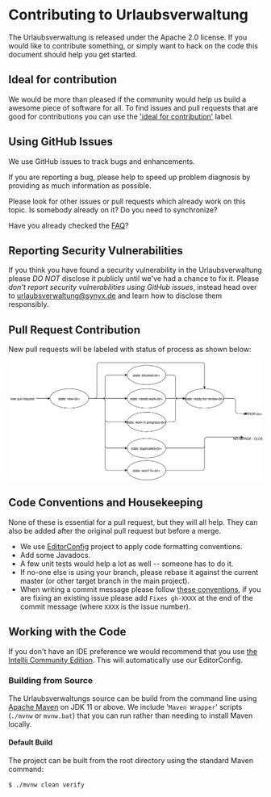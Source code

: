 # Contributing to Urlaubsverwaltung

The Urlaubsverwaltung is released under the Apache 2.0 license. If you would like to contribute
something, or simply want to hack on the code this document should help you get started.

## Ideal for contribution

We would be more than pleased if the community would help us build a awesome piece of software for all. To find issues and pull requests that are good for contributions you can use the ['ideal for contribution'](https://github.com/synyx/urlaubsverwaltung/issues?q=is%3Aissue+is%3Aopen+label%3A%22status%3A+ideal-for-contribution%22) label.

## Using GitHub Issues

We use GitHub issues to track bugs and enhancements.

If you are reporting a bug, please help to speed up problem diagnosis by providing as much
information as possible.

Please look for other issues or pull requests which already work on this topic. Is somebody already on it? Do you need to synchronize?

Have you already checked the [FAQ](https://github.com/synyx/urlaubsverwaltung/wiki)?


## Reporting Security Vulnerabilities

If you think you have found a security vulnerability in the Urlaubsverwaltung please *DO NOT*
disclose it publicly until we've had a chance to fix it. Please *don't report security
vulnerabilities using GitHub issues*, instead head over to urlaubsverwaltung@synyx.de and
learn how to disclose them responsibly.


## Pull Request Contribution

New pull requests will be labeled with status of process as shown below:

![Pull request workflow](docs/workflow-pullrequests.svg)


## Code Conventions and Housekeeping
None of these is essential for a pull request, but they will all help.
They can also be added after the original pull request but before a merge.

* We use [EditorConfig](https://editorconfig.org/) project to apply code formatting conventions.
* Add some Javadocs.
* A few unit tests would help a lot as well -- someone has to do it.
* If no-one else is using your branch, please rebase it against the current master (or
  other target branch in the main project).
* When writing a commit message please follow [these conventions](http://tbaggery.com/2008/04/19/a-note-about-git-commit-messages.html),
  if you are fixing an existing issue please add `Fixes gh-XXXX` at the end of the commit
  message (where `XXXX` is the issue number).


## Working with the Code
If you don't have an IDE preference we would recommend that you use
[the Intellij Community Edition](https://www.jetbrains.com/idea/download). This will
automatically use our EditorConfig.


### Building from Source
The Urlaubsverwaltungs source can be build from the command line using
[Apache Maven](http://maven.apache.org/run-maven/index.html) on JDK 11 or above.
We include '`Maven Wrapper`' scripts (`./mvnw` or `mvnw.bat`) that you can run rather
than needing to install Maven locally.


#### Default Build
The project can be built from the root directory using the standard Maven command:

	$ ./mvnw clean verify
